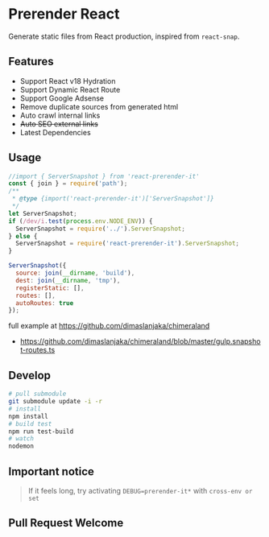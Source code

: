 # Prerender React

Generate static files from React production, inspired from `react-snap`.

## Features
- Support React v18 Hydration
- Support Dynamic React Route
- Support Google Adsense
- Remove duplicate sources from generated html
- Auto crawl internal links
- ~~Auto SEO external links~~
- Latest Dependencies

## Usage
```js
//import { ServerSnapshot } from 'react-prerender-it'
const { join } = require('path');
/**
 * @type {import('react-prerender-it')['ServerSnapshot']}
 */
let ServerSnapshot;
if (/dev/i.test(process.env.NODE_ENV)) {
  ServerSnapshot = require('../').ServerSnapshot;
} else {
  ServerSnapshot = require('react-prerender-it').ServerSnapshot;
}

ServerSnapshot({
  source: join(__dirname, 'build'),
  dest: join(__dirname, 'tmp'),
  registerStatic: [],
  routes: [],
  autoRoutes: true
});
```

full example at https://github.com/dimaslanjaka/chimeraland
- https://github.com/dimaslanjaka/chimeraland/blob/master/gulp.snapshot-routes.ts

## Develop
```bash
# pull submodule
git submodule update -i -r
# install
npm install
# build test
npm run test-build
# watch
nodemon
```

## Important notice
> If it feels long, try activating `DEBUG=prerender-it*` with `cross-env or set`

## Pull Request Welcome

